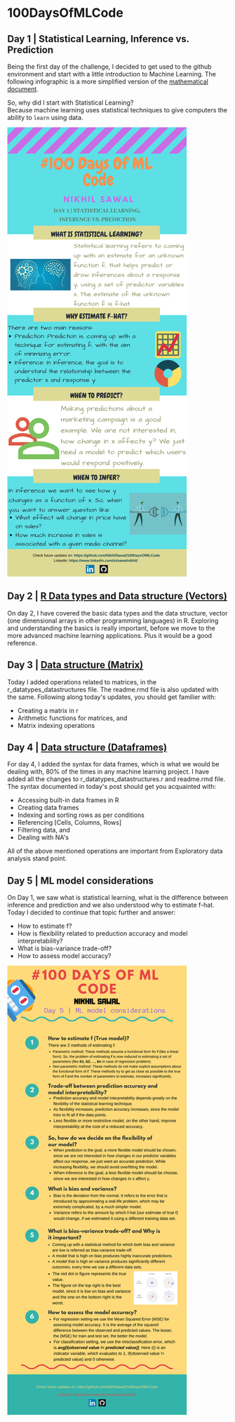 # 100DaysOfMLCode

## Day 1 | Statistical Learning, Inference vs. Prediction  
Being the first day of the challenge, I decided to get used to the github environment and start with a little introduction to Machine 
Learning. The following infographic is a more simplified version of the [mathematical document](https://github.com/NikhilSawal/100DaysOfMLCode/blob/master/day%201/day%201.docx).  

So, why did I start with Statistical Learning?  
Because machine learning uses statistical techniques to give computers the ability to `learn` using data.  

![](Images/Day_1.png)  

## Day 2 | [R Data types and Data structure (Vectors)](https://github.com/NikhilSawal/100DaysOfMLCode/tree/master/Data%20types%20and%20data%20structures%20in%20r)  

On day 2, I have covered the basic data types and the data structure, vector (one dimensional arrays in other programming languages) in R.
Exploring and understanding the basics is really important, before we move to the more advanced machine learning applications. Plus it would be a good reference. 

## Day 3 | [Data structure (Matrix)](https://github.com/NikhilSawal/100DaysOfMLCode/tree/master/Data%20types%20and%20data%20structures%20in%20r)

Today I added operations related to matrices, in the r_datatypes_datastructures file. The readme.rmd file is also updated with the same. Following along today's updates, you should get familier with:  

* Creating a matrix in r
* Arithmetic functions for matrices, and
* Matrix indexing operations  

## Day 4 | [Data structure (Dataframes)](https://github.com/NikhilSawal/100DaysOfMLCode/tree/master/Data%20types%20and%20data%20structures%20in%20r)

For day 4, I added the syntax for data frames, which is what we would be dealing with, 80% of the times in any machine learning project. I have added all the changes to r_datatypes_datastructures.r and readme.rmd file. The syntax documented in today's post should get you acquainted with: 

* Accessing built-in data frames in R
* Creating data frames
* Indexing and sorting rows as per conditions
* Referencing [Cells, Columns, Rows]
* Filtering data, and
* Dealing with NA's  

All of the above mentioned operations are important from Exploratory data analysis stand point. 

## Day 5 | ML model considerations  
  
On Day 1, we saw what is statistical learning, what is the difference between inference and prediction and we also understood why to estimate f-hat. Today I decided to continue that topic further and answer:  
* How to estimate f?
* How is flexibility related to preduction accuracy and model interpretability?
* What is bias-variance trade-off?
* How to assess model accuracy?  

![](Images/Day_5.png) 
